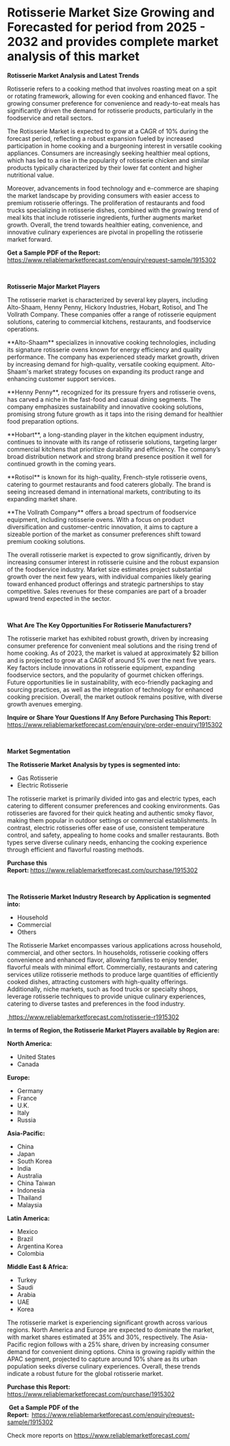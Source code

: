 <p><h1>Rotisserie Market Size Growing and Forecasted for period from 2025 - 2032 and provides complete market analysis of this market</h1></p><p><strong>Rotisserie Market Analysis and Latest Trends</strong></p>
<p><p>Rotisserie refers to a cooking method that involves roasting meat on a spit or rotating framework, allowing for even cooking and enhanced flavor. The growing consumer preference for convenience and ready-to-eat meals has significantly driven the demand for rotisserie products, particularly in the foodservice and retail sectors. </p><p>The Rotisserie Market is expected to grow at a CAGR of 10% during the forecast period, reflecting a robust expansion fueled by increased participation in home cooking and a burgeoning interest in versatile cooking appliances. Consumers are increasingly seeking healthier meal options, which has led to a rise in the popularity of rotisserie chicken and similar products typically characterized by their lower fat content and higher nutritional value. </p><p>Moreover, advancements in food technology and e-commerce are shaping the market landscape by providing consumers with easier access to premium rotisserie offerings. The proliferation of restaurants and food trucks specializing in rotisserie dishes, combined with the growing trend of meal kits that include rotisserie ingredients, further augments market growth. Overall, the trend towards healthier eating, convenience, and innovative culinary experiences are pivotal in propelling the rotisserie market forward.</p></p>
<p><strong>Get a Sample PDF of the Report:&nbsp;</strong> <a href="https://www.reliablemarketforecast.com/enquiry/request-sample/1915302?utm_campaign=3511&utm_medium=2&utm_source=Github&utm_content=ia&utm_term=10042025&utm_id=rotisserie">https://www.reliablemarketforecast.com/enquiry/request-sample/1915302</a></p>
<p>&nbsp;</p>
<p><strong>Rotisserie Major Market Players</strong></p>
<p><p>The rotisserie market is characterized by several key players, including Alto-Shaam, Henny Penny, Hickory Industries, Hobart, Rotisol, and The Vollrath Company. These companies offer a range of rotisserie equipment solutions, catering to commercial kitchens, restaurants, and foodservice operations.</p><p>**Alto-Shaam** specializes in innovative cooking technologies, including its signature rotisserie ovens known for energy efficiency and quality performance. The company has experienced steady market growth, driven by increasing demand for high-quality, versatile cooking equipment. Alto-Shaam's market strategy focuses on expanding its product range and enhancing customer support services. </p><p>**Henny Penny**, recognized for its pressure fryers and rotisserie ovens, has carved a niche in the fast-food and casual dining segments. The company emphasizes sustainability and innovative cooking solutions, promising strong future growth as it taps into the rising demand for healthier food preparation options.</p><p>**Hobart**, a long-standing player in the kitchen equipment industry, continues to innovate with its range of rotisserie solutions, targeting larger commercial kitchens that prioritize durability and efficiency. The company’s broad distribution network and strong brand presence position it well for continued growth in the coming years.</p><p>**Rotisol** is known for its high-quality, French-style rotisserie ovens, catering to gourmet restaurants and food caterers globally. The brand is seeing increased demand in international markets, contributing to its expanding market share.</p><p>**The Vollrath Company** offers a broad spectrum of foodservice equipment, including rotisserie ovens. With a focus on product diversification and customer-centric innovation, it aims to capture a sizeable portion of the market as consumer preferences shift toward premium cooking solutions.</p><p>The overall rotisserie market is expected to grow significantly, driven by increasing consumer interest in rotisserie cuisine and the robust expansion of the foodservice industry. Market size estimates project substantial growth over the next few years, with individual companies likely gearing toward enhanced product offerings and strategic partnerships to stay competitive. Sales revenues for these companies are part of a broader upward trend expected in the sector.</p></p>
<p>&nbsp;</p>
<p><strong>What Are The Key Opportunities For Rotisserie Manufacturers?</strong></p>
<p><p>The rotisserie market has exhibited robust growth, driven by increasing consumer preference for convenient meal solutions and the rising trend of home cooking. As of 2023, the market is valued at approximately $2 billion and is projected to grow at a CAGR of around 5% over the next five years. Key factors include innovations in rotisserie equipment, expanding foodservice sectors, and the popularity of gourmet chicken offerings. Future opportunities lie in sustainability, with eco-friendly packaging and sourcing practices, as well as the integration of technology for enhanced cooking precision. Overall, the market outlook remains positive, with diverse growth avenues emerging.</p></p>
<p><strong>Inquire or Share Your Questions If Any Before Purchasing This Report:</strong> <a href="https://www.reliablemarketforecast.com/enquiry/pre-order-enquiry/1915302?utm_campaign=3511&utm_medium=2&utm_source=Github&utm_content=ia&utm_term=10042025&utm_id=rotisserie">https://www.reliablemarketforecast.com/enquiry/pre-order-enquiry/1915302</a></p>
<p>&nbsp;</p>
<p><strong>Market Segmentation</strong></p>
<p><strong>The Rotisserie Market Analysis by types is segmented into:</strong></p>
<p><ul><li>Gas Rotisserie</li><li>Electric Rotisserie</li></ul></p>
<p><p>The rotisserie market is primarily divided into gas and electric types, each catering to different consumer preferences and cooking environments. Gas rotisseries are favored for their quick heating and authentic smoky flavor, making them popular in outdoor settings or commercial establishments. In contrast, electric rotisseries offer ease of use, consistent temperature control, and safety, appealing to home cooks and smaller restaurants. Both types serve diverse culinary needs, enhancing the cooking experience through efficient and flavorful roasting methods.</p></p>
<p><strong>Purchase this Report:&nbsp;</strong><a href="https://www.reliablemarketforecast.com/purchase/1915302?utm_campaign=3511&utm_medium=2&utm_source=Github&utm_content=ia&utm_term=10042025&utm_id=rotisserie">https://www.reliablemarketforecast.com/purchase/1915302</a></p>
<p>&nbsp;</p>
<p><strong>The Rotisserie Market Industry Research by Application is segmented into:</strong></p>
<p><ul><li>Household</li><li>Commercial</li><li>Others</li></ul></p>
<p><p>The Rotisserie Market encompasses various applications across household, commercial, and other sectors. In households, rotisserie cooking offers convenience and enhanced flavor, allowing families to enjoy tender, flavorful meals with minimal effort. Commercially, restaurants and catering services utilize rotisserie methods to produce large quantities of efficiently cooked dishes, attracting customers with high-quality offerings. Additionally, niche markets, such as food trucks or specialty shops, leverage rotisserie techniques to provide unique culinary experiences, catering to diverse tastes and preferences in the food industry.</p></p>
<p><a href="https://www.reliablemarketforecast.com/rotisserie-r1915302?utm_campaign=3511&utm_medium=2&utm_source=Github&utm_content=ia&utm_term=10042025&utm_id=rotisserie">&nbsp;https://www.reliablemarketforecast.com/rotisserie-r1915302</a></p>
<p><strong>In terms of Region, the Rotisserie Market Players available by Region are:</strong></p>
<p>
    <p> <strong> North America: </strong>
        <ul>
            <li>United States</li>
            <li>Canada</li>
        </ul>
        </p> 
    <p> <strong> Europe: </strong>
        <ul>
            <li>Germany</li>
            <li>France</li>
            <li>U.K.</li>
            <li>Italy</li>
            <li>Russia</li>
        </ul>
        </p> 
    <p> <strong> Asia-Pacific: </strong>
        <ul>
            <li>China</li>
            <li>Japan</li>
            <li>South Korea</li>
            <li>India</li>
            <li>Australia</li>
            <li>China Taiwan</li>
            <li>Indonesia</li>
            <li>Thailand</li>
            <li>Malaysia</li>
        </ul>
        </p> 
    <p> <strong> Latin America: </strong>
        <ul>
            <li>Mexico</li>
            <li>Brazil</li>
            <li>Argentina Korea</li>
            <li>Colombia</li>
        </ul>
        </p> 
    <p> <strong> Middle East & Africa: </strong>
        <ul>
            <li>Turkey</li>
            <li>Saudi</li>
            <li>Arabia</li>
            <li>UAE</li>
            <li>Korea</li>
        </ul>
    </p>
    </p>
<p><p>The rotisserie market is experiencing significant growth across various regions. North America and Europe are expected to dominate the market, with market shares estimated at 35% and 30%, respectively. The Asia-Pacific region follows with a 25% share, driven by increasing consumer demand for convenient dining options. China is growing rapidly within the APAC segment, projected to capture around 10% share as its urban population seeks diverse culinary experiences. Overall, these trends indicate a robust future for the global rotisserie market.</p></p>
<p><strong>Purchase this Report: </strong><a href="https://www.reliablemarketforecast.com/purchase/1915302?utm_campaign=3511&utm_medium=2&utm_source=Github&utm_content=ia&utm_term=10042025&utm_id=rotisserie">https://www.reliablemarketforecast.com/purchase/1915302</a></p>
<p>&nbsp;<strong>Get a Sample PDF of the Report:&nbsp;&nbsp;</strong><a href="https://www.reliablemarketforecast.com/enquiry/request-sample/1915302?utm_campaign=3511&utm_medium=2&utm_source=Github&utm_content=ia&utm_term=10042025&utm_id=rotisserie">https://www.reliablemarketforecast.com/enquiry/request-sample/1915302</a></p>
<p><strong></strong></p>
<p>Check more reports on <a href="https://www.reliablemarketforecast.com/?utm_campaign=3511&utm_medium=2&utm_source=Github&utm_content=ia&utm_term=10042025&utm_id=rotisserie">https://www.reliablemarketforecast.com/</a></p>